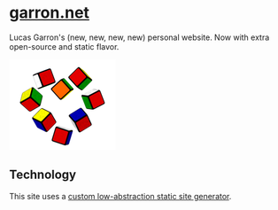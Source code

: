 # [garron.net](https://garron.net/)

Lucas Garron's (new, new, new, new) personal website. Now with extra open-source and static flavor.

![Cube Heart](./src/garron.net/files/img/home/home.png)

## Technology

This site uses a [custom low-abstraction static site generator](./SSG.md).
